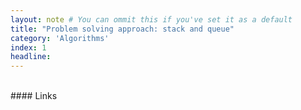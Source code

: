 ```yaml
---
layout: note # You can ommit this if you've set it as a default
title: "Problem solving approach: stack and queue"
category: 'Algorithms'
index: 1
headline: 
---
```



<br>
#### Links
